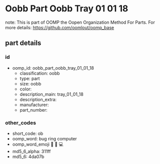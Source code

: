 # Oobb Part Oobb Tray 01 01 18  

note: This is part of OOMP the Oopen Organization Method For Parts. For more details: https://github.com/oomlout/oomp_base

##  part details





### id
* oomp_id: oobb_part_oobb_tray_01_01_18
  * classification: oobb
  * type: part
  * size: oobb
  * color: 
  * description_main: tray_01_01_18
  * description_extra: 
  * manufacturer: 
  * part_number: 

### other_codes
* short_code: ob
* oomp_word: bug ring computer
* oomp_word_emoji :bug: :ring: :computer:
* md5_6_alpha: 311ff
* md5_6: 4da07b